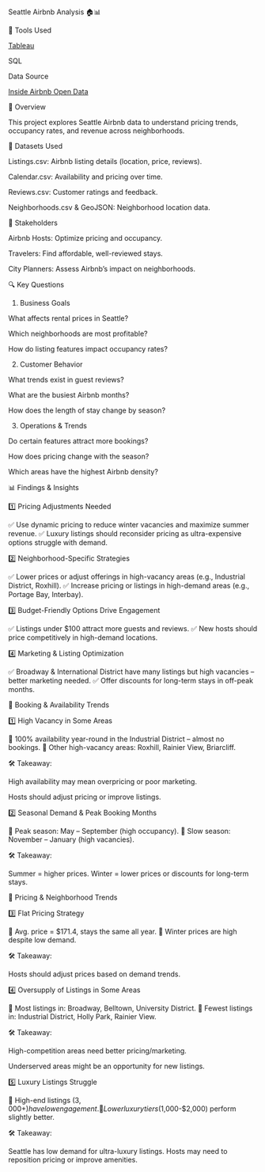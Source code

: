 Seattle Airbnb Analysis 🏠📊

📌 Tools Used

[Tableau](https://public.tableau.com/app/profile/gabe.puente2118/viz/Seattle-Airbnb-Analysis_17423618274450/SeasonalPriceFluctuationAnalysis)

SQL

Data Source 

[Inside Airbnb Open Data](https://insideairbnb.com/get-the-data/)

📌 Overview

This project explores Seattle Airbnb data to understand pricing trends, occupancy rates, and revenue across neighborhoods.

📂 Datasets Used



Listings.csv: Airbnb listing details (location, price, reviews).

Calendar.csv: Availability and pricing over time.

Reviews.csv: Customer ratings and feedback.

Neighborhoods.csv & GeoJSON: Neighborhood location data.

👥 Stakeholders

Airbnb Hosts: Optimize pricing and occupancy.

Travelers: Find affordable, well-reviewed stays.

City Planners: Assess Airbnb’s impact on neighborhoods.

🔍 Key Questions

1. Business Goals

What affects rental prices in Seattle?

Which neighborhoods are most profitable?

How do listing features impact occupancy rates?

2. Customer Behavior

What trends exist in guest reviews?

What are the busiest Airbnb months?

How does the length of stay change by season?

3. Operations & Trends

Do certain features attract more bookings?

How does pricing change with the season?

Which areas have the highest Airbnb density?

📊 Findings & Insights

1️⃣ Pricing Adjustments Needed

✅ Use dynamic pricing to reduce winter vacancies and maximize summer revenue.
✅ Luxury listings should reconsider pricing as ultra-expensive options struggle with demand.

2️⃣ Neighborhood-Specific Strategies

✅ Lower prices or adjust offerings in high-vacancy areas (e.g., Industrial District, Roxhill).
✅ Increase pricing or listings in high-demand areas (e.g., Portage Bay, Interbay).

3️⃣ Budget-Friendly Options Drive Engagement

✅ Listings under $100 attract more guests and reviews.
✅ New hosts should price competitively in high-demand locations.

4️⃣ Marketing & Listing Optimization

✅ Broadway & International District have many listings but high vacancies – better marketing needed.
✅ Offer discounts for long-term stays in off-peak months.

📌 Booking & Availability Trends

1️⃣ High Vacancy in Some Areas

🔹 100% availability year-round in the Industrial District – almost no bookings.
🔹 Other high-vacancy areas: Roxhill, Rainier View, Briarcliff.

🛠 Takeaway:

High availability may mean overpricing or poor marketing.

Hosts should adjust pricing or improve listings.

2️⃣ Seasonal Demand & Peak Booking Months

🔹 Peak season: May – September (high occupancy).
🔹 Slow season: November – January (high vacancies).

🛠 Takeaway:

Summer = higher prices. Winter = lower prices or discounts for long-term stays.

📌 Pricing & Neighborhood Trends

3️⃣ Flat Pricing Strategy

🔹 Avg. price = $171.4, stays the same all year.
🔹 Winter prices are high despite low demand.

🛠 Takeaway:

Hosts should adjust prices based on demand trends.

4️⃣ Oversupply of Listings in Some Areas

🔹 Most listings in: Broadway, Belltown, University District.
🔹 Fewest listings in: Industrial District, Holly Park, Rainier View.

🛠 Takeaway:

High-competition areas need better pricing/marketing.

Underserved areas might be an opportunity for new listings.

5️⃣ Luxury Listings Struggle

🔹 High-end listings ($3,000+) have low engagement.
🔹 Lower luxury tiers ($1,000-$2,000) perform slightly better.

🛠 Takeaway:

Seattle has low demand for ultra-luxury listings. Hosts may need to reposition pricing or improve amenities.


